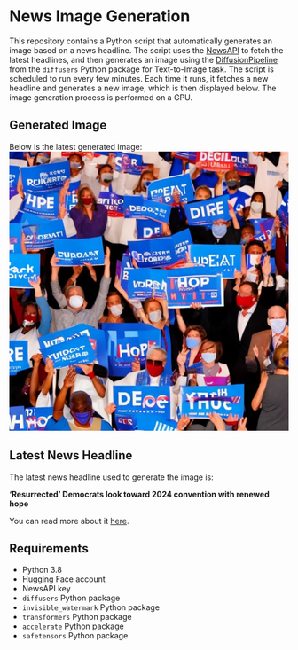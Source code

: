 # News Image Generation
This repository contains a Python script that automatically generates an image based on a news headline. The script uses the [NewsAPI](https://newsapi.org/) to fetch the latest headlines, and then generates an image using the [DiffusionPipeline](https://github.com/huggingface/diffusers) from the `diffusers` Python package for Text-to-Image task.
The script is scheduled to run every few minutes. Each time it runs, it fetches a new headline and generates a new image, which is then displayed below. The image generation process is performed on a GPU.

## Generated Image
Below is the latest generated image:
![Generated Image](image.png)

## Latest News Headline
The latest news headline used to generate the image is:

**‘Resurrected’ Democrats look toward 2024 convention with renewed hope**

You can read more about it [here](https://news.google.com/rss/articles/CBMimgFBVV95cUxNZm9IUzlFRXpBd3ZlTjB6SDFUSEZRRlRPQVVzaFpBc3ZuR2hGYkpVYlVFa0lxUTEwaTR3OFIxcXpOamZYLTJpaENfanBMbTQ4a0VLVmVLQVMxb2kyckxDQXBjMndpbXNlaDBGV2YzLWZWRDV2NzFYMTlXdDIwbjc2bFllVVFuZEc4UmYxbkdKWHp2VDB6SG8xMnRn?oc=5).

## Requirements
- Python 3.8
- Hugging Face account
- NewsAPI key
- `diffusers` Python package
- `invisible_watermark` Python package
- `transformers` Python package
- `accelerate` Python package
- `safetensors` Python package
